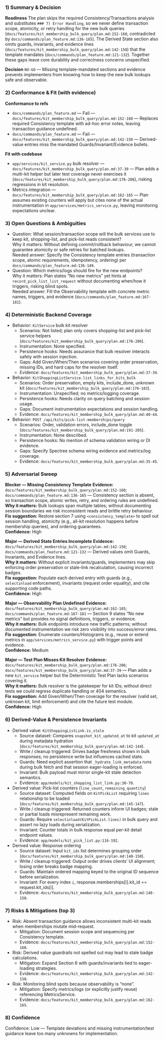 ### 1) Summary & Decision
**Readiness**
The plan skips the required Consistency/Transactions analysis and substitutes `### 7) Error Handling`, so we never define transaction scope, atomicity, or retry handling for the new bulk queries (`docs/features/kit_membership_bulk_query/plan.md:152-160`, contradicted by `docs/commands/plan_feature.md:136-165`). The Derived State section also omits guards, invariants, and evidence lines (`docs/features/kit_membership_bulk_query/plan.md:142-150`) that the template mandates (`docs/commands/plan_feature.md:121-132`). Together these gaps leave core durability and correctness concerns unspecified.

**Decision**
`NO-GO` — Missing template-mandated sections and evidence prevents implementers from knowing how to keep the new bulk lookups safe and observable.

### 2) Conformance & Fit (with evidence)
**Conformance to refs**
- `docs/commands/plan_feature.md` — Fail — `docs/features/kit_membership_bulk_query/plan.md:152-160` — Replaces required Consistency template with ad-hoc error notes, leaving transaction guidance undefined.
- `docs/commands/plan_feature.md` — Fail — `docs/features/kit_membership_bulk_query/plan.md:142-150` — Derived-value entries miss the mandated Guards/Invariant/Evidence bullets.

**Fit with codebase**
- `app/services/kit_service.py` bulk resolver — `docs/features/kit_membership_bulk_query/plan.md:37-39` — Plan adds a multi-kit helper but later test coverage never exercises it (`docs/features/kit_membership_bulk_query/plan.md:176-206`), risking regressions in kit resolution.
- Metrics integration — `docs/features/kit_membership_bulk_query/plan.md:162-165` — Plan assumes existing counters will apply but cites none of the actual instrumentation in `app/services/metrics_service.py`, leaving monitoring expectations unclear.

### 3) Open Questions & Ambiguities
- Question: What session/transaction scope will the bulk services use to keep kit, shopping-list, and pick-list reads consistent?  
  Why it matters: Without defining commit/rollback behaviour, we cannot guarantee atomicity or safe retries for batched lookups.  
  Needed answer: Specify the Consistency template entries (transaction scope, atomic requirements, idempotency, ordering) per `docs/commands/plan_feature.md:136-149`.
- Question: Which metrics/logs should fire for the new endpoints?  
  Why it matters: Plan states “No new metrics” yet hints at `record_pick_list_list_request` without documenting when/how it triggers, risking blind spots.  
  Needed answer: Fill the Observability template with concrete metric names, triggers, and evidence (`docs/commands/plan_feature.md:167-181`).

### 4) Deterministic Backend Coverage
- Behavior: `KitService` bulk kit resolver  
  - Scenarios: Not listed; plan only covers shopping-list and pick-list service helpers (`docs/features/kit_membership_bulk_query/plan.md:176-206`).  
  - Instrumentation: None specified.  
  - Persistence hooks: Needs assurance that bulk resolver interacts safely with session injection.  
  - Gaps: Add Given/When/Then scenarios covering order preservation, missing IDs, and hard caps for the resolver itself.  
  - Evidence: `docs/features/kit_membership_bulk_query/plan.md:37-39`.
- Behavior: `KitShoppingListService.list_links_for_kits_bulk`  
  - Scenarios: Order preservation, empty kits, include_done, unknown kit (`docs/features/kit_membership_bulk_query/plan.md:176-183`).  
  - Instrumentation: Unspecified; no metrics/logging coverage.  
  - Persistence hooks: Needs clarity on query batching and session usage.  
  - Gaps: Document instrumentation expectations and session handling.  
  - Evidence: `docs/features/kit_membership_bulk_query/plan.md:40-44`.
- Behavior: `POST /api/kits/pick-list-memberships/query`  
  - Scenarios: Order, validation errors, include_done toggle (`docs/features/kit_membership_bulk_query/plan.md:191-205`).  
  - Instrumentation: None described.  
  - Persistence hooks: No mention of schema validation wiring or DI evidence.  
  - Gaps: Specify Spectree schema wiring evidence and metrics/log coverage.  
  - Evidence: `docs/features/kit_membership_bulk_query/plan.md:35-45`.

### 5) Adversarial Sweep
**Blocker — Missing Consistency Template**
**Evidence:** `docs/features/kit_membership_bulk_query/plan.md:152-160`; `docs/commands/plan_feature.md:136-165` — Consistency section is absent, so transaction scope, atomic writes, retry, and ordering rules are undefined.  
**Why it matters:** Bulk lookups span multiple tables; without documenting session boundaries we risk inconsistent reads and brittle retry behaviour.  
**Fix suggestion:** Restore section 7 using `<consistency_template>` to spell out session handling, atomicity (e.g., all-kit resolution happens before membership queries), and ordering guarantees.  
**Confidence:** High

**Major — Derived State Entries Incomplete**
**Evidence:** `docs/features/kit_membership_bulk_query/plan.md:142-150`; `docs/commands/plan_feature.md:121-132` — Derived values omit Guards, Invariants, and Evidence lines.  
**Why it matters:** Without explicit invariants/guards, implementers may skip enforcing order preservation or stale-link recalculation, causing incorrect badges.  
**Fix suggestion:** Populate each derived entry with guards (e.g., `selectinload` enforcement), invariants (request order equality), and cite supporting code paths.  
**Confidence:** High

**Major — Observability Plan Undefined**
**Evidence:** `docs/features/kit_membership_bulk_query/plan.md:162-165`; `docs/commands/plan_feature.md:167-181` — Section 9 states “No new metrics” but provides no signal definitions, triggers, or evidence.  
**Why it matters:** Bulk endpoints introduce new traffic patterns; without documented instrumentation we risk zero visibility into success/error rates.  
**Fix suggestion:** Enumerate counters/Histograms (e.g., reuse or extend metrics in `app/services/metrics_service.py`) with trigger points and evidence.  
**Confidence:** Medium

**Major — Test Plan Misses Kit Resolver**
**Evidence:** `docs/features/kit_membership_bulk_query/plan.md:176-206`; `docs/features/kit_membership_bulk_query/plan.md:37-39` — Plan adds a new `kit_service` helper but the Deterministic Test Plan lacks scenarios covering it.  
**Why it matters:** Bulk resolver is the gatekeeper for kit IDs; without direct tests we could regress duplicate handling or 404 semantics.  
**Fix suggestion:** Add Given/When/Then coverage for the resolver (valid set, unknown kit, limit enforcement) and cite the future test module.  
**Confidence:** High

### 6) Derived-Value & Persistence Invariants
- Derived value: `KitShoppingListLink.is_stale`  
  - Source dataset: Compares `snapshot_kit_updated_at` to kit `updated_at` during metadata hydration (`docs/features/kit_membership_bulk_query/plan.md:142-144`).  
  - Write / cleanup triggered: Drives badge freshness shown in bulk responses; no persistence write but influences cached state.  
  - Guards: Need explicit assertion that `_hydrate_link_metadata` runs during bulk fetch and that session eager-loading is enforced.  
  - Invariant: Bulk payload must mirror single-kit stale detection semantics.  
  - Evidence: `app/models/kit_shopping_list_link.py:30-70`.
- Derived value: Pick-list counters (`line_count`, `remaining_quantity`)  
  - Source dataset: Computed fields on `KitPickList` requiring `lines` relationship to be loaded (`docs/features/kit_membership_bulk_query/plan.md:145-147`).  
  - Write / cleanup triggered: Returned counters inform UI badges; stale or partial loads misrepresent remaining work.  
  - Guards: Require `selectinload(KitPickList.lines)` in bulk query and assert no lazy loads during serialization.  
  - Invariant: Counter totals in bulk response equal per-kit detail endpoint values.  
  - Evidence: `app/models/kit_pick_list.py:116-192`.
- Derived value: Response ordering  
  - Source dataset: Input `kit_ids` list determines grouping order (`docs/features/kit_membership_bulk_query/plan.md:148-150`).  
  - Write / cleanup triggered: Output order drives clients’ UI alignment; losing order breaks badge mapping.  
  - Guards: Maintain ordered mapping keyed to the original ID sequence before serialization.  
  - Invariant: For every index `i`, response.memberships[i].kit_id == request.kit_ids[i].  
  - Evidence: `docs/features/kit_membership_bulk_query/plan.md:148-150`.

### 7) Risks & Mitigations (top 3)
- Risk: Absent transaction guidance allows inconsistent multi-kit reads when memberships mutate mid-request.  
  - Mitigation: Document session scope and sequencing per Consistency template.  
  - Evidence: `docs/features/kit_membership_bulk_query/plan.md:152-160`.
- Risk: Derived value guardrails not spelled out may lead to stale badge calculations.  
  - Mitigation: Expand Section 6 with guards/invariants tied to eager-loading strategies.  
  - Evidence: `docs/features/kit_membership_bulk_query/plan.md:142-150`.
- Risk: Monitoring blind spots because observability is “none”.  
  - Mitigation: Specify metrics/logs (or explicitly justify reuse) referencing MetricsService.  
  - Evidence: `docs/features/kit_membership_bulk_query/plan.md:162-165`.

### 8) Confidence
Confidence: Low — Template deviations and missing instrumentation/test guidance leave too many unknowns for implementation.
